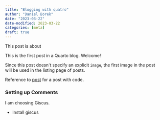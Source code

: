 ```yaml
---
title: "Blogging with quatro"
author: "Daniel Borek"
date: "2023-03-22"
date-modified: 2023-03-22
categories: [meta]
draft: true
---
```


This post is about

This is the first post in a Quarto blog. Welcome!


Since this post doesn't specify an explicit `image`, the first image in the post will be used in the listing page of posts.

Reference  to [post](posts/2022/03/post-no-code) for a post with code.

###  Setting up Comments

I am choosing Giscus.
- Install giscus